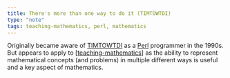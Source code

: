 ```yaml
---
title: There's more than one way to do it (TIMTOWTDI)
type: "note"
tags: teaching-mathematics, perl, mathematics
---
```




Originally became aware of [TIMTOWTDI](https://en.wikipedia.org/wiki/TIMTOWTDI) as a [Perl](https://en.wikipedia.org/wiki/Perl#Philosophy) programmer in the 1990s. But appears to apply to [[teaching-mathematics]] as the ability to represent mathematical concepts (and problems) in multiple different ways is useful and a key aspect of mathematics. 



[//begin]: # "Autogenerated link references for markdown compatibility"
[teaching-mathematics]: teaching-mathematics "Teaching Mathematics"
[//end]: # "Autogenerated link references"